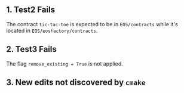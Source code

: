 ## 1. Test2 Fails

The contract `tic-tac-toe` is expected to be in `EOS/contracts` while it's located in `EOS/eosfactory/contracts`.


## 2. Test3 Fails

The flag `remove_existing = True` is not applied.


## 3. New edits not discovered by `cmake`